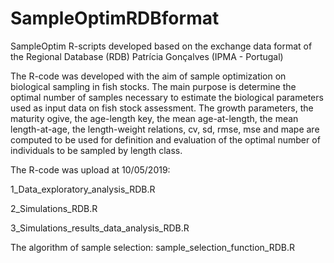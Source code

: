 # SampleOptimRDBformat
SampleOptim R-scripts developed based on the exchange data format of the Regional Database (RDB)
Patrícia Gonçalves (IPMA - Portugal) 

The R-code was developed with the aim of sample optimization on biological sampling in fish stocks.
The main purpose is determine the optimal number of samples necessary to estimate the biological parameters
used as input data on fish stock assessment. 
The growth parameters, the maturity ogive, the age-length key, the mean age-at-length, the mean length-at-age, the length-weight relations, cv, sd, rmse, mse and mape are computed to be used for definition and evaluation of the optimal number of individuals to be sampled by length class.  

The R-code was upload at 10/05/2019:

1_Data_exploratory_analysis_RDB.R  

2_Simulations_RDB.R 

3_Simulations_results_data_analysis_RDB.R 

The algorithm of sample selection:
sample_selection_function_RDB.R   
